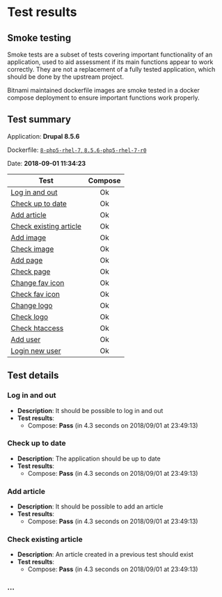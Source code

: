 # Test results

## Smoke testing

Smoke tests are a subset of tests covering important functionality of an application, used to aid assessment if its main functions appear to work correctly. They are not a replacement of a fully tested application, which should be done by the upstream project.

Bitnami maintained dockerfile images are smoke tested in a docker compose deployment to ensure important functions work properly.

## Test summary

Application: **Drupal 8.5.6**

Dockerfile: [`8-php5-rhel-7`, `8.5.6-php5-rhel-7-r0`](./Dockerfile) 

Date: **2018-09-01 11:34:23**

Test | Compose
--- | :---:
[Log in and out](#log-in-and-out) | Ok
[Check up to date](#check-up-to-date) | Ok
[Add article](#add-article) | Ok
[Check existing article](#check-existing-article)  | Ok
[Add image](#a) | Ok
[Check image](#a) | Ok
[Add page](#a) | Ok
[Check page](#a) | Ok
[Change fav icon](#a) | Ok
[Check fav icon](#a) | Ok
[Change logo](#a) | Ok
[Check logo](#a) | Ok
[Check htaccess](#a) | Ok
[Add user](#a) | Ok
[Login new user](#a) | Ok

## Test details

### Log in and out

- **Description**: It should be possible to log in and out  
- **Test results**:
  - Compose: **Pass** (in 4.3 seconds on 2018/09/01 at 23:49:13)

### Check up to date

- **Description**: The application should be up to date  
- **Test results**:
  - Compose: **Pass** (in 4.3 seconds on 2018/09/01 at 23:49:13)

### Add article

- **Description**: It should be possible to add an article  
- **Test results**:
  - Compose: **Pass** (in 4.3 seconds on 2018/09/01 at 23:49:13)

### Check existing article

- **Description**: An article created in a previous test should exist  
- **Test results**:
  - Compose: **Pass** (in 4.3 seconds on 2018/09/01 at 23:49:13)

### ...
